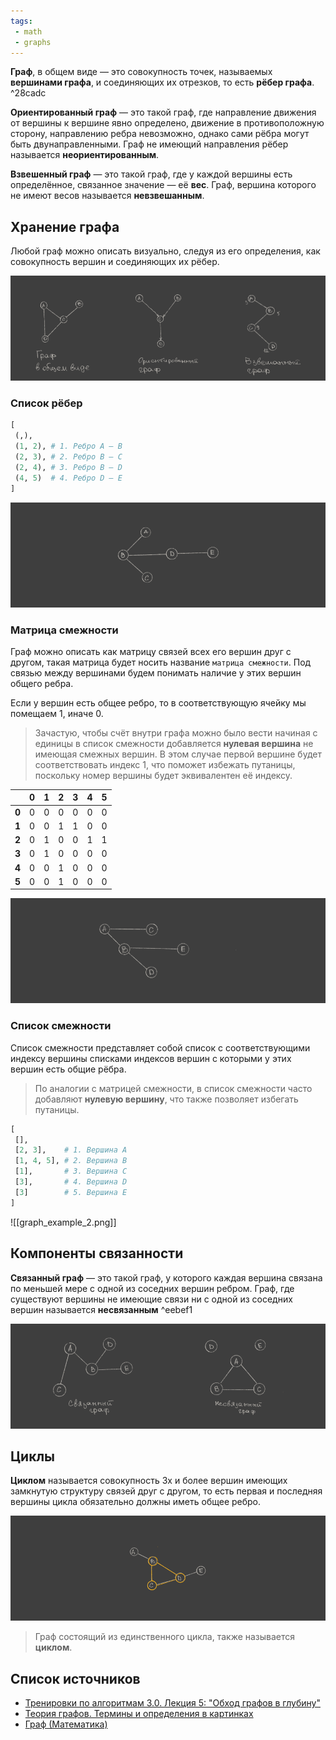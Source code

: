 ```yaml
---
tags:
 - math
 - graphs
---
```


**Граф**, в общем виде — это совокупность точек, называемых **вершинами графа**, и соединяющих их отрезков, то есть **рёбер графа**. ^28cadc

**Ориентированный граф** — это такой граф, где направление движения от вершины к вершине явно определено, движение в противоположную сторону, направлению ребра невозможно, однако сами рёбра могут быть двунаправленными. Граф не имеющий направления рёбер называется **неориентированным**.

**Взвешенный граф** — это такой граф, где у каждой вершины есть определённое, связанное значение — её **вес**. Граф, вершина которого не имеют весов называется **невзвешанным**.

## Хранение графа

Любой граф можно описать визуально, следуя из его определения, как совокупность вершин и соединяющих их рёбер.

![graphs](/_assets/graphs.png)

### Список рёбер

```Python
[
 (,),
 (1, 2), # 1. Ребро A — B
 (2, 3), # 2. Ребро B — C
 (2, 4), # 3. Ребро B — D
 (4, 5)  # 4. Ребро D — E
]
```

![graph example 3](/_assets/graph_example_3.png)

### Матрица смежности

Граф можно описать как матрицу связей всех его вершин друг с другом, такая матрица будет носить название `матрица смежности`. Под связью между вершинами будем понимать наличие у этих вершин общего ребра.

Если у вершин есть общее ребро, то в соответствующую ячейку мы помещаем 1, иначе 0.

> Зачастую, чтобы счёт внутри графа можно было вести начиная с единицы в список смежности добавляется **нулевая вершина** не имеющая смежных вершин. В этом случае первой вершине будет соответствовать индекс 1, что поможет избежать путаницы, поскольку номер вершины будет эквивалентен её индексу. 

|       | **0** | **1** | **2** | **3** | **4** | **5** |
| ----- | ----- | ----- | ----- | ----- | ----- | ----- |
| **0** | 0     | 0     | 0     | 0     | 0     | 0     |
| **1** | 0     | 0     | 1     | 1     | 0     | 0     |
| **2** | 0     | 1     | 0     | 0     | 1     | 1     |
| **3** | 0     | 1     | 0     | 0     | 0     | 0     |
| **4** | 0     | 0     | 1     | 0     | 0     | 0     |
| **5** | 0     | 0     | 1     | 0     | 0     | 0     |

![graph example 1](/_assets/graph_example_1.png)

### Список смежности

Список смежности представляет собой список c соответствующими индексу вершины списками индексов вершин с которыми у этих вершин есть общие рёбра.

> По аналогии с матрицей смежности, в список смежности часто добавляют **нулевую вершину**, что также позволяет избегать путаницы.

```Python
[
 [],
 [2, 3],    # 1. Вершина A
 [1, 4, 5], # 2. Вершина B
 [1],       # 3. Вершина C
 [3],       # 4. Вершина D
 [3]        # 5. Вершина E
]
```

![[graph_example_2.png]]

## Компоненты связанности

**Связанный граф** — это такой граф, у которого каждая вершина связана по меньшей мере с одной из соседних вершин ребром. Граф, где существуют вершины не имеющие связи 
ни с одной из соседних вершин называется **несвязанным** ^eebef1

![bound graph](/_assets/bound_graph.png)

## Циклы

**Циклом** называется совокупность 3х и более вершин имеющих замкнутую структуру связей друг с другом, то есть первая и последняя вершины цикла обязательно должны иметь общее ребро.

![loop](/_assets/loop.png)

> Граф состоящий из единственного цикла, также называется **циклом**. 

## Список источников

- [Тренировки по алгоритмам 3.0. Лекция 5: "Обход графов в глубину"](https://www.youtube.com/live/0YjdZlgf9Ig?feature=share)
- [Теория графов. Термины и определения в картинках](https://habr.com/ru/company/otus/blog/568026/)
- [Граф (Математика)](https://ru.wikipedia.org/wiki/Граф_(математика))